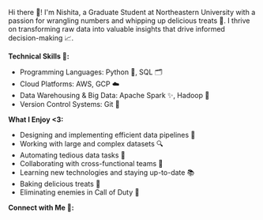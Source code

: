 
Hi there 👋! I'm Nishita, a Graduate Student at Northeastern University with a passion for wrangling numbers and whipping up delicious treats 🧁. I thrive on transforming raw data into valuable insights that drive informed decision-making 📈.

**Technical Skills 🔧:**

* Programming Languages: Python 🐍, SQL 🗂️
* Cloud Platforms: AWS, GCP ☁️
* Data Warehousing & Big Data: Apache Spark ✨, Hadoop 🐘
* Version Control Systems: Git 🔱


**What I Enjoy <3:**

* Designing and implementing efficient data pipelines 🚧
* Working with large and complex datasets 🔍
* Automating tedious data tasks 🤖
* Collaborating with cross-functional teams 🤝
* Learning new technologies and staying up-to-date 📚
* Baking delicious treats 🍪
* Eliminating enemies in Call of Duty 🔫

**Connect with Me 🔗:**




